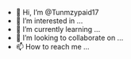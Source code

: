 - 👋 Hi, I’m @Tunmzypaid17
- 👀 I’m interested in ...
- 🌱 I’m currently learning ...
- 💞️ I’m looking to collaborate on ...
- 📫 How to reach me ...

<!---
Tunmzypaid17/Tunmzypaid17 is a ✨ special ✨ repository because its `README.md` (this file) appears on your GitHub profile.
You can click the Preview link to take a look at your changes.
www.github.com/Tunmzypaid17
--->
